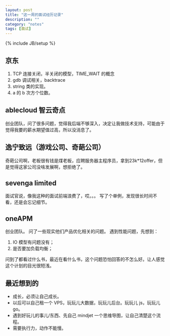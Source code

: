 ```yaml
---
layout: post
title: "这一周的面试经历记录"
description: ""
category: "notes"
tags: [面试]
---
```

{% include JB/setup %}

## 京东
1. TCP 连接关闭，半关闭的模型，TIME_WAIT 的概念
2. gdb 调试相关，backtrace
3. string 类的实现。
4. a 的 b 次方个位数。

## ablecloud 智云奇点
创业团队，问了很多问题，觉得我后端不够深入，决定让我做技术支持，可能由于觉得我要的薪水期望值过高，所以没消息了。


## 逸宁致远（游戏公司、奇葩公司）
奇葩公司啊，老板很有钱是煤老板，应聘服务器主程序员，拿到23k*12offer，但是觉得这家公司没啥发展啊，想拒绝了。

## sevenga limited
面试官说，像我这种的面试前端浪费了，哎。。。
写了个单例，发现很长时间不看，还是会忘记细节。

## oneAPM
创业团队。
问了一些现实他们产品优化相关的问题。
遇到性能问题，先想到：
1. IO 模型有问题没有；
2. 是否要加负载均衡；

问到了都看过什么书，最近在看什么书，这个问题恐怕回答的不怎么好。让人感觉这个计划的目光很短浅。




## 最近想到的
* 成长，必须让自己成长。
* 以后可以自己租一个 VPS，玩玩儿大数据，玩玩儿后台。玩玩儿 js，玩玩儿 go。
* 遇到好玩儿的事儿/东西、先自己 mindjet 一个思维导图，让自己清楚这个流程。
* 需要执行力，动作不能慢。
